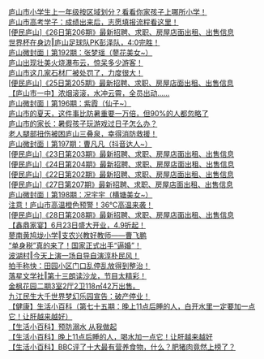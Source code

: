   
[庐山市小学生上一年级按区域划分？看看你家孩子上哪所小学！](http://www.dianyue.me/archives/874/x2nub5ayaem4ukle/)  
[庐山市高考学子：成绩出来后，志愿填报流程看这里！](http://www.dianyue.me/archives/853/6z5f9vvmby5emrn8/)  
[[便民庐山]《26日第206期》最新招聘、求职、房屋店面出租、出售信息](http://www.dianyue.me/archives/928/7cq7f5b7ftnstxqk/)  
[世界杯在身边‖庐山足球队PK彭泽队，4:0完胜！](http://www.dianyue.me/archives/853/56pc5e0kp5oraa13/)  
[庐山微封面丨第192期：张梦瑶（蓼花美女~）](http://www.dianyue.me/archives/795/4jzi0f91mi4ctx8b/)  
[庐山出现壮美火烧瀑布云，惊呆多少游客！](http://www.dianyue.me/archives/795/f1yfk24fjypogc8q/)  
[庐山市这几家石材厂被处罚了，力度很大！](http://www.dianyue.me/archives/874/pi3a64p0q9205g30/)  
[[便民庐山]《25日第205期》最新招聘、求职、房屋店面出租、出售信息](http://www.dianyue.me/archives/874/580cfqpbhya2hvf8/)  
[【庐山市一中】浓烟滚滚，水冲云霄，全员出动……](http://www.dianyue.me/archives/805/f8qzwyiqllt64xpn/)  
[庐山微封面丨第196期：紫霞（仙子~）](http://www.dianyue.me/archives/928/4a8dyumrns7gxzs3/)  
[庐山市的夏天，这件事比防暑重要一万倍，但90%的人都忽略了](http://www.dianyue.me/archives/978/hf5hzfqcb0i3879e/)  
[庐山市的家长：暑假孩子玩游戏过日子怎么办？](http://www.dianyue.me/archives/928/l1vawvjvlh8n367x/)  
[老人腿部扭伤被困庐山三叠泉，幸得消防救援！](http://www.dianyue.me/archives/795/x2e3varr7xvpfoqs/)  
[庐山微封面丨第197期：曹凡凡（抖音达人~）](http://www.dianyue.me/archives/978/b6zzgr0o7s00teyw/)  
[[便民庐山]《23日第203期》最新招聘、求职、房屋店面出租、出售信息](http://www.dianyue.me/archives/805/lrk5hpknf0q17y5f/)  
[[便民庐山]《24日第204期》最新招聘、求职、房屋店面出租、出售信息](http://www.dianyue.me/archives/853/x5isuqg41we2utxn/)  
[[便民庐山]《22日第202期》最新招聘、求职、房屋店面出租、出售信息](http://www.dianyue.me/archives/795/nrzmryhfh4m4hrgq/)  
[[便民庐山]《27日第207期》最新招聘、求职、房屋店面出租、出售信息](http://www.dianyue.me/archives/978/67uqy2ujjcna69bk/)  
[庐山微封面丨第198期：况宇宇（横塘美女~）](http://www.dianyue.me/archives/998/50fbjklkf0y3u174/)  
[注意！庐山市高温橙色预警！36℃高温来袭！](http://www.dianyue.me/archives/998/6415d6ukh87daqab/)  
[[便民庐山]《28日第208期》最新招聘、求职、房屋店面出租、出售信息](http://www.dianyue.me/archives/998/qh8azo74unpbt0d6/)  
[【鑫鼎家宴】6月23日盛大开业，4.9折起！](http://www.dianyue.me/archives/805/d6fyafvsl88i2fw5/)  
[蓼南黄鸠垅小学‖支农兴教好教师——曹飞鹏](http://www.dianyue.me/archives/978/ad8yvr4bhcf9op6c/)  
[“单身税”真的来了！国家正式出手“逼婚”！](http://www.dianyue.me/archives/928/htxcctjet0rx456o/)  
[波湖村‖今天上演一场自导自演淳朴民风！](http://www.dianyue.me/archives/928/mdrrpbcchfebk7lr/)  
[拍手称快：田园小区门口乱停乱放得到整治！](http://www.dianyue.me/archives/795/lms7q0071nkvnzhv/)  
[落星文学社‖第十三朗读沙龙，节目太精彩！](http://www.dianyue.me/archives/853/7l3s8qhryqwf14ke/)  
[金枫花园二期3室2厅2卫118㎡42万出售。](http://www.dianyue.me/archives/998/5e1q2ktwybhg3c7t/)  
[九江民生大千世界梦幻乐园宣告：破产停业！](http://www.dianyue.me/archives/998/mzyq7oybiolx2yog/)  
[【健康】生活小百科（第七十五期：晚上11点后睡的人，白开水里一定要加一点它！让肝越来越好）](http://www.dianyue.me/archives/672/vjovgz4b6j4vx2jo/)  
[【生活小百科】预防溺水 从我做起](http://www.dianyue.me/archives/238/pndff2fjwp6fry6b/)  
[【生活小百科】晚上11点后睡的人，喝水加一点它！让肝越来越好](http://www.dianyue.me/archives/199/ki8qus0hpjx0zf5f/)  
[【生活小百科】BBC评了十大最有营养食物，什么？肥猪肉竟然上榜了？](http://www.dianyue.me/archives/906/u7d1etosa8t6v8o6/)